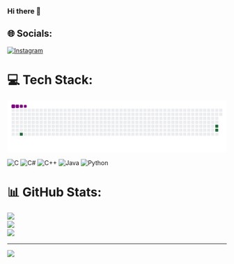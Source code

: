 ### Hi there 👋

<!--
**nacibaran/nacibaran** is a ✨ _special_ ✨ repository because its `README.md` (this file) appears on your GitHub profile.

Here are some ideas to get you started:


-->

## 🌐 Socials:
[![Instagram](https://img.shields.io/badge/Instagram-%23E4405F.svg?logo=Instagram&logoColor=white)](https://instagram.com/naci.baran) 

# 💻 Tech Stack:
![snake gif](https://github.com/nacibaran/nacibaran/blob/output/github-contribution-grid-snake.gif)

![C](https://img.shields.io/badge/c-%2300599C.svg?style=for-the-badge&logo=c&logoColor=white) ![C#](https://img.shields.io/badge/c%23-%23239120.svg?style=for-the-badge&logo=c-sharp&logoColor=white) ![C++](https://img.shields.io/badge/c++-%2300599C.svg?style=for-the-badge&logo=c%2B%2B&logoColor=white) ![Java](https://img.shields.io/badge/java-%23ED8B00.svg?style=for-the-badge&logo=java&logoColor=white) ![Python](https://img.shields.io/badge/python-3670A0?style=for-the-badge&logo=python&logoColor=ffdd54)
# 📊 GitHub Stats:
![](https://github-readme-stats.vercel.app/api?username=nacibaran&theme=city_light&hide_border=false&include_all_commits=false&count_private=false)<br/>
![](https://github-readme-streak-stats.herokuapp.com/?user=nacibaran&theme=city_light&hide_border=false)<br/>
![](https://github-readme-stats.vercel.app/api/top-langs/?username=nacibaran&theme=city_light&hide_border=false&include_all_commits=false&count_private=false&layout=compact)

---
[![](https://visitcount.itsvg.in/api?id=nacibaran&icon=0&color=0)](https://visitcount.itsvg.in)

<!-- Proudly created with GPRM ( https://gprm.itsvg.in ) -->
